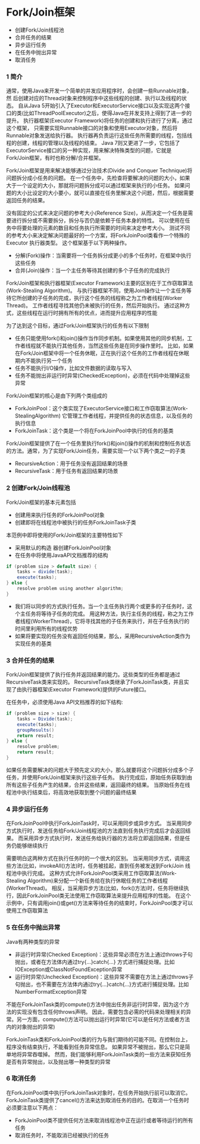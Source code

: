 Fork/Join框架
========

- 创建Fork/Join线程池
- 合并任务的结果
- 异步运行任务
- 在任务中抛出异常
- 取消任务

### 1 简介
通常，使用Java来开发一个简单的并发应用程序时，会创建一些Runnable对象，然
后创建对应的Thread对象来控制程序中这些线程的创建、执行以及线程的状态。
自从Java 5开始引入了Executor和ExecutorService接口以及实现这两个接口的类(比如ThreadPoolExecutor)之后，使得Java在并发支持上得到了进一步的提升。
执行器框架(Executor Framework)将任务的创建和执行进行了分离，通过这个框架，
只需要实现Runnable接口的对象和使用Executor对象，然后将Runnable对象发送给执行器。
执行器再负责运行这些任务所需要的线程，包括线程的创建，线程的管理以及线程的结束。
Java 7则又更进了一步，它包括了ExecutorService接口的另一种实现，用来解决特殊类型的问题，它就是Fork/Join框架，有时也称分解/合并框架。

Fork/Join框架是用来解决能够通过分治技术(Divide and Conquer Technique)将问题拆分成小任务的问题。
在一个任务中，先检查将要解决的问题的大小，如果大于一个设定的大小，那就将问题拆分成可以通过框架来执行的小任务。
如果问题的大小比设定的大小要小，就可以直接在任务里解决这个问题，然后，根据需要返回任务的结果。

没有固定的公式来决定问题的参考大小(Reference Size)，从而决定一个任务是需要进行拆分或不需要拆分，拆分与否仍是依赖于任务本身的特性。
可以使用在任务中将要处理的元素的数目和任务执行所需要的时间来决定参考大小。
测试不同的参考大小来决定解决问题最好的一个方案，将ForkJoinPool类看作一个特殊的Executor 执行器类型。
这个框架基于以下两种操作。 

- 分解(Fork)操作：当需要将一个任务拆分成更小的多个任务时，在框架中执行这些任务
- 合并(Join)操作：当一个主任务等待其创建的多个子任务的完成执行

Fork/Join框架和执行器框架(Executor Framework)主要的区别在于工作窃取算法(Work-Stealing Algorithm)。
与执行器框架不同，使用Join操作让一个主任务等待它所创建的子任务的完成，执行这个任务的线程称之为工作者线程(Worker Thread)。
工作者线程寻找其他仍未被执行的任务，然后开始执行。
通过这种方式，这些线程在运行时拥有所有的优点，进而提升应用程序的性能

为了达到这个目标，通过Fork/Join框架执行的任务有以下限制
- 任务只能使用fork()和join()操作当作同步机制。如果使用其他的同步机制，工作者线程就不能执行其他任务，当然这些任务是在同步操作里时。
比如，如果在Fork/Join框架中将一个任务休眠，正在执行这个任务的工作者线程在休眠期内不能执行另一个任务
- 任务不能执行I/O操作，比如文件数据的读取与写入
- 任务不能抛出非运行时异常(CheckedException)，必须在代码中处理掉这些异常

Fork/Join框架的核心是由下列两个类组成的

- ForkJoinPool：这个类实现了ExecutorService接口和工作窃取算法(Work-StealingAlgorithm)
它管理工作者线程，并提供任务的状态信息，以及任务的执行信息
- ForkJoinTask：这个类是一个将在ForkJoinPool中执行的任务的基类

Fork/Join框架提供了在一个任务里执行fork()和join()操作的机制和控制任务状态的方法。通常，为了实现Fork/Join任务，需要实现一个以下两个类之一的子类
- RecursiveAction：用于任务没有返回结果的场景
- RecursiveTask：用于任务有返回结果的场景

### 2 创建Fork/Join线程池
Fork/Join框架的基本元素包括
- 创建用来执行任务的ForkJoinPool对象
- 创建即将在线程池中被执行的任务ForkJoinTask子类

本范例中即将使用的Fork/Join框架的主要特性如下
- 采用默认的构造 器创建ForkJoinPool对象
- 在任务中将使用JavaAPI文档推荐的结构  
```java
if (problem size > default size) {
	tasks = divide(task);
	execute(tasks);
} else {
	resolve problem using another algorithm;
}
```
- 我们将以同步的方式执行任务。当一个主任务执行两个或更多的子任务时，这个主任务将等待子任务的完成。
用这种方法，执行主任务的线程，称之为工作者线程(WorkerThread)，它将寻找其他的子任务来执行，并在子任务执行的时间里利用所有的线程优势
- 如果将要实现的任务没有返回任何结果，那么，采用RecursiveAction类作为实现任务的基类

### 3 合并任务的结果
Fork/Join框架提供了执行任务并返回结果的能力。这些类型的任务都是通过RecursiveTask类来实现的。
RecursiveTask类继承了ForkJoinTask类，并且实现了由执行器框架(Executor Framework)提供的Future接口。

在任务中，必须使用Java API文档推荐的如下结构:
```java
if (problem size > size) {
	tasks = Divide(task);
	execute(tasks);
	groupResults()
	return result;
} else {
	resolve problem;
	return result;
}
```
如果任务需要解决的问题大于预先定义的大小，那么就要将这个问题拆分成多个子任务，并使用Fork/Join框架来执行这些子任务。
执行完成后，原始任务获取到由所有这些子任务产生的结果，合并这些结果，返回最终的结果。
当原始任务在线程池中执行结束后，将高效地获取到整个问题的最终结果

### 4 异步运行任务
在ForkJoinPool中执行ForkJoinTask时，可以采用同步或异步方式。
当采用同步方式执行时，发送任务给Fork/Join线程池的方法直到任务执行完成后才会返回结果。
而采用异步方式执行时，发送任务给执行器的方法将立即返回结果，但是任务仍能够继续执行

需要明白这两种方式在执行任务时的一个很大的区别。
当采用同步方式，调用这些方法(比如，invokeAll()方法)时，任务被挂起，直到任务被发送到Fork/Join 线程池中执行完成。
这种方式允许ForkJoinPool类采用工作窃取算法(Work-Stealing Algorithm)来分配一个新任务给在执行休眠任务的工作者线程(WorkerThread)。
相反，当采用异步方法(比如，fork()方法)时，任务将继续执行，因此ForkJoinPool类无法使用工作窃取算法来提升应用程序的性能。
在这个示例中，只有调用join()或get()方法来等待任务的结束时，ForkJoinPool类才可以使用工作窃取算法

### 5 在任务中抛出异常
Java有两种类型的异常
- 非运行时异常(Checked Exception)：这些异常必须在方法上通过throws子句抛出，或者在方法体内通过try{...}catch{...} 方式进行捕捉处理。比如IOException或ClassNotFoundException异常
- 运行时异常(Unchecked Exception)：这些异常不需要在方法上通过throws子句抛出，也不需要在方法体内通过try{...}catch{...}方式进行捕捉处理。比如NumberFormatException异常

不能在ForkJoinTask类的compute()方法中抛出任务非运行时异常，因为这个方法的实现没有包含任何throws声明。
因此，需要包含必需的代码来处理相关的异常。另一方面，compute()方法可以抛出运行时异常(它可以是任何方法或者方法内的对象抛出的异常)

ForkJoinTask类和ForkJoinPool类的行为与我们期待的可能不同。在控制台上，程序没有结束执行，不能看到任务异常信息。
如果异常不被抛出，那么它只是简单地将异常吞噬掉。
然而，我们能够利用ForkJoinTask类的一些方法来获知任务是否有异常抛出，以及抛出哪一种类型的异常

### 6 取消任务
在ForkJoinPool类中执行ForkJoinTask对象时，在任务开始执行前可以取消它。
ForkJoinTask类提供了cancel()方法来达到取消任务的目的。在取消一个任务时必须要注意以下两点：
- ForkJoinPool类不提供任何方法来取消线程池中正在运行或者等待运行的所有任务
- 取消任务时，不能取消已经被执行的任务
